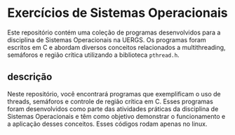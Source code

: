 # Exercícios de Sistemas Operacionais

Este repositório contém uma coleção de programas desenvolvidos para a disciplina de Sistemas Operacionais na UERGS. Os programas foram escritos em C e abordam diversos conceitos relacionados a multithreading, semáforos e região crítica utilizando a biblioteca `pthread.h`.

## descrição

Neste repositório, você encontrará programas que exemplificam o uso de threads, semáforos e controle de região crítica em C. Esses programas foram desenvolvidos como parte das atividades práticas da disciplina de Sistemas Operacionais e têm como objetivo demonstrar o funcionamento e a aplicação desses conceitos. Esses códigos rodam apenas no linux.
